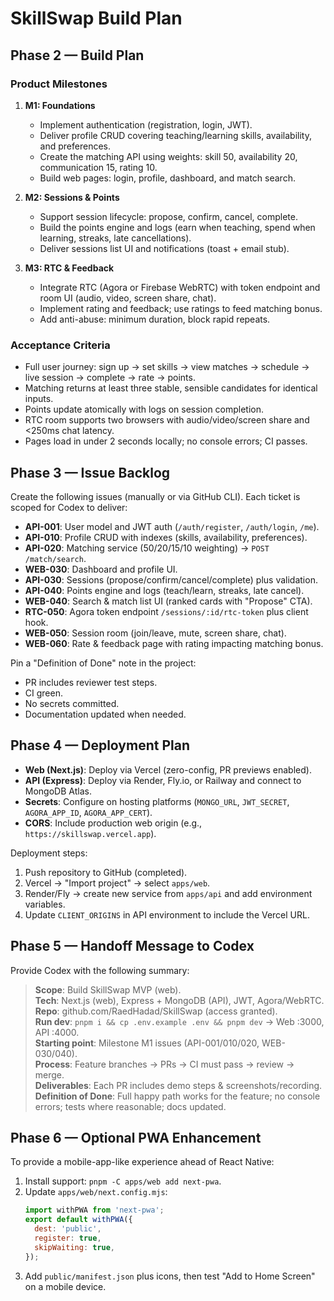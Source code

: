 # SkillSwap Build Plan

## Phase 2 — Build Plan

### Product Milestones

1. **M1: Foundations**
   - Implement authentication (registration, login, JWT).
   - Deliver profile CRUD covering teaching/learning skills, availability, and preferences.
   - Create the matching API using weights: skill 50, availability 20, communication 15, rating 10.
   - Build web pages: login, profile, dashboard, and match search.

2. **M2: Sessions & Points**
   - Support session lifecycle: propose, confirm, cancel, complete.
   - Build the points engine and logs (earn when teaching, spend when learning, streaks, late cancellations).
   - Deliver sessions list UI and notifications (toast + email stub).

3. **M3: RTC & Feedback**
   - Integrate RTC (Agora or Firebase WebRTC) with token endpoint and room UI (audio, video, screen share, chat).
   - Implement rating and feedback; use ratings to feed matching bonus.
   - Add anti-abuse: minimum duration, block rapid repeats.

### Acceptance Criteria

- Full user journey: sign up → set skills → view matches → schedule → live session → complete → rate → points.
- Matching returns at least three stable, sensible candidates for identical inputs.
- Points update atomically with logs on session completion.
- RTC room supports two browsers with audio/video/screen share and <250ms chat latency.
- Pages load in under 2 seconds locally; no console errors; CI passes.

## Phase 3 — Issue Backlog

Create the following issues (manually or via GitHub CLI). Each ticket is scoped for Codex to deliver:

- **API-001**: User model and JWT auth (`/auth/register`, `/auth/login`, `/me`).
- **API-010**: Profile CRUD with indexes (skills, availability, preferences).
- **API-020**: Matching service (50/20/15/10 weighting) → `POST /match/search`.
- **WEB-030**: Dashboard and profile UI.
- **API-030**: Sessions (propose/confirm/cancel/complete) plus validation.
- **API-040**: Points engine and logs (teach/learn, streaks, late cancel).
- **WEB-040**: Search & match list UI (ranked cards with "Propose" CTA).
- **RTC-050**: Agora token endpoint `/sessions/:id/rtc-token` plus client hook.
- **WEB-050**: Session room (join/leave, mute, screen share, chat).
- **WEB-060**: Rate & feedback page with rating impacting matching bonus.

Pin a "Definition of Done" note in the project:
- PR includes reviewer test steps.
- CI green.
- No secrets committed.
- Documentation updated when needed.

## Phase 4 — Deployment Plan

- **Web (Next.js)**: Deploy via Vercel (zero-config, PR previews enabled).
- **API (Express)**: Deploy via Render, Fly.io, or Railway and connect to MongoDB Atlas.
- **Secrets**: Configure on hosting platforms (`MONGO_URL`, `JWT_SECRET`, `AGORA_APP_ID`, `AGORA_APP_CERT`).
- **CORS**: Include production web origin (e.g., `https://skillswap.vercel.app`).

Deployment steps:
1. Push repository to GitHub (completed).
2. Vercel → "Import project" → select `apps/web`.
3. Render/Fly → create new service from `apps/api` and add environment variables.
4. Update `CLIENT_ORIGINS` in API environment to include the Vercel URL.

## Phase 5 — Handoff Message to Codex

Provide Codex with the following summary:

> **Scope**: Build SkillSwap MVP (web).  
> **Tech**: Next.js (web), Express + MongoDB (API), JWT, Agora/WebRTC.  
> **Repo**: github.com/RaedHadad/SkillSwap (access granted).  
> **Run dev**: `pnpm i && cp .env.example .env && pnpm dev` → Web :3000, API :4000.  
> **Starting point**: Milestone M1 issues (API-001/010/020, WEB-030/040).  
> **Process**: Feature branches → PRs → CI must pass → review → merge.  
> **Deliverables**: Each PR includes demo steps & screenshots/recording.  
> **Definition of Done**: Full happy path works for the feature; no console errors; tests where reasonable; docs updated.

## Phase 6 — Optional PWA Enhancement

To provide a mobile-app-like experience ahead of React Native:

1. Install support: `pnpm -C apps/web add next-pwa`.
2. Update `apps/web/next.config.mjs`:
   ```javascript
   import withPWA from 'next-pwa';
   export default withPWA({
     dest: 'public',
     register: true,
     skipWaiting: true,
   });
   ```
3. Add `public/manifest.json` plus icons, then test "Add to Home Screen" on a mobile device.

